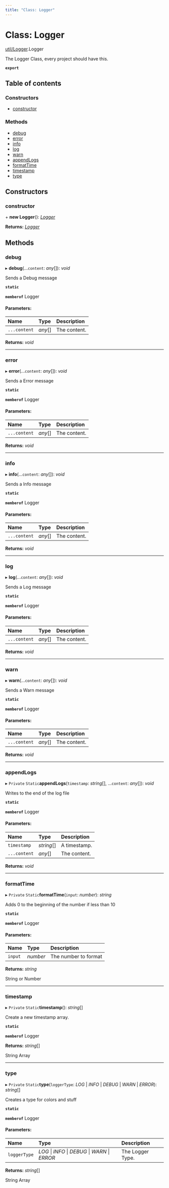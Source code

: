 ```yaml
---
title: "Class: Logger"
---
```


# Class: Logger

[util/Logger](../modules/util_logger.md).Logger

The Logger Class, every project should have this.

**`export`** 

## Table of contents

### Constructors

- [constructor](util_logger.logger.md#constructor)

### Methods

- [debug](util_logger.logger.md#debug)
- [error](util_logger.logger.md#error)
- [info](util_logger.logger.md#info)
- [log](util_logger.logger.md#log)
- [warn](util_logger.logger.md#warn)
- [appendLogs](util_logger.logger.md#appendlogs)
- [formatTime](util_logger.logger.md#formattime)
- [timestamp](util_logger.logger.md#timestamp)
- [type](util_logger.logger.md#type)

## Constructors

### constructor

\+ **new Logger**(): [*Logger*](util_logger.logger.md)

**Returns:** [*Logger*](util_logger.logger.md)

## Methods

### debug

▸ **debug**(...`content`: *any*[]): *void*

Sends a Debug message

**`static`** 

**`memberof`** Logger

#### Parameters:

Name | Type | Description |
:------ | :------ | :------ |
`...content` | *any*[] | The content.   |

**Returns:** *void*

___

### error

▸ **error**(...`content`: *any*[]): *void*

Sends a Error message

**`static`** 

**`memberof`** Logger

#### Parameters:

Name | Type | Description |
:------ | :------ | :------ |
`...content` | *any*[] | The content.   |

**Returns:** *void*

___

### info

▸ **info**(...`content`: *any*[]): *void*

Sends a Info message

**`static`** 

**`memberof`** Logger

#### Parameters:

Name | Type | Description |
:------ | :------ | :------ |
`...content` | *any*[] | The content.   |

**Returns:** *void*

___

### log

▸ **log**(...`content`: *any*[]): *void*

Sends a Log message

**`static`** 

**`memberof`** Logger

#### Parameters:

Name | Type | Description |
:------ | :------ | :------ |
`...content` | *any*[] | The content.   |

**Returns:** *void*

___

### warn

▸ **warn**(...`content`: *any*[]): *void*

Sends a Warn message

**`static`** 

**`memberof`** Logger

#### Parameters:

Name | Type | Description |
:------ | :------ | :------ |
`...content` | *any*[] | The content.   |

**Returns:** *void*

___

### appendLogs

▸ `Private` `Static`**appendLogs**(`timestamp`: *string*[], ...`content`: *any*[]): *void*

Writes to the end of the log file

**`static`** 

**`memberof`** Logger

#### Parameters:

Name | Type | Description |
:------ | :------ | :------ |
`timestamp` | *string*[] | A timestamp.   |
`...content` | *any*[] | The content.   |

**Returns:** *void*

___

### formatTime

▸ `Private` `Static`**formatTime**(`input`: *number*): *string*

Adds 0 to the beginning of the number if less than 10

**`static`** 

**`memberof`** Logger

#### Parameters:

Name | Type | Description |
:------ | :------ | :------ |
`input` | *number* | The number to format   |

**Returns:** *string*

String or Number

___

### timestamp

▸ `Private` `Static`**timestamp**(): *string*[]

Create a new timestamp array.

**`static`** 

**`memberof`** Logger

**Returns:** *string*[]

String Array

___

### type

▸ `Private` `Static`**type**(`loggerType`: *LOG* \| *INFO* \| *DEBUG* \| *WARN* \| *ERROR*): *string*[]

Creates a type for colors and stuff

**`static`** 

**`memberof`** Logger

#### Parameters:

Name | Type | Description |
:------ | :------ | :------ |
`loggerType` | *LOG* \| *INFO* \| *DEBUG* \| *WARN* \| *ERROR* | The Logger Type.   |

**Returns:** *string*[]

String Array
